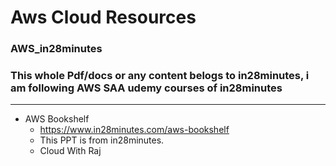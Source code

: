 # Aws Cloud Resources

### AWS_in28minutes
### This whole Pdf/docs or any content belogs to in28minutes, i am following AWS SAA udemy courses of in28minutes
----------------------------------------------------------------------------------------------------------------------------
- AWS Bookshelf
    - https://www.in28minutes.com/aws-bookshelf
    - This PPT is from in28minutes.
    - Cloud With Raj
